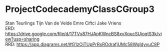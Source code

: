 # ProjectCodecademyClassCGroup3
Stan Teurlings
Tijn Van de Velde
Emre Ciftci
Jake Vriens <br>
ERD: https://drive.google.com/file/d/17TVx87HJApKWncBS8xvXqucSUioqtS3k/view?usp=sharing <br>
RRD: https://app.diagrams.net/#G1zOiTUpPrRxROdrafjUMc58WgIdyyuC8P
